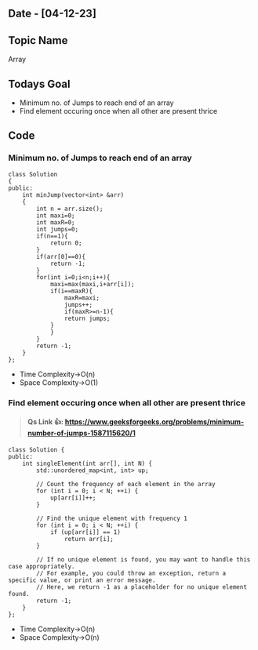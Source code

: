 ## Date - [04-12-23]

## Topic Name

Array

## Todays Goal

* Minimum no. of Jumps to reach end of an array
* Find element occuring once when all other are present thrice

## Code

### Minimum no. of Jumps to reach end of an array

```
class Solution
{
public:
    int minJump(vector<int> &arr)
    {
        int n = arr.size();
        int maxi=0;
        int maxR=0;
        int jumps=0;
        if(n==1){
            return 0;
        }
        if(arr[0]==0){
            return -1;
        }
        for(int i=0;i<n;i++){
            maxi=max(maxi,i+arr[i]);
            if(i==maxR){
                maxR=maxi;
                jumps++;
                if(maxR>=n-1){
                return jumps;
            }
            }
        }
        return -1;
    }
};
```

* Time Complexity->O(n)
* Space Complexity->O(1)

### Find element occuring once when all other are present thrice

> #### Qs Link 👍: https://www.geeksforgeeks.org/problems/minimum-number-of-jumps-1587115620/1

```
class Solution {
public:
    int singleElement(int arr[], int N) {
        std::unordered_map<int, int> up;

        // Count the frequency of each element in the array
        for (int i = 0; i < N; ++i) {
            up[arr[i]]++;
        }

        // Find the unique element with frequency 1
        for (int i = 0; i < N; ++i) {
            if (up[arr[i]] == 1)
                return arr[i];
        }

        // If no unique element is found, you may want to handle this case appropriately.
        // For example, you could throw an exception, return a specific value, or print an error message.
        // Here, we return -1 as a placeholder for no unique element found.
        return -1;
    }
};
```


* Time Complexity->O(n)
* Space Complexity->O(n)
